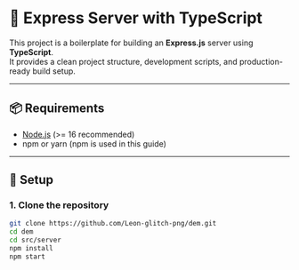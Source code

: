 # 🚀 Express Server with TypeScript

This project is a boilerplate for building an **Express.js** server using **TypeScript**.  
It provides a clean project structure, development scripts, and production-ready build setup.

---

## 📦 Requirements
- [Node.js](https://nodejs.org/) (>= 16 recommended)
- npm or yarn (npm is used in this guide)

---

## 🔧 Setup

### 1. Clone the repository
```bash
git clone https://github.com/Leon-glitch-png/dem.git
cd dem
cd src/server
npm install
npm start

